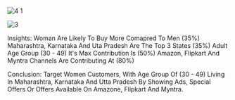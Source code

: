 ![4 1](https://github.com/moholomokhobo/microsoftexcel/assets/113181986/2cd22e13-8e04-4e9b-9430-e1b7313f3108)



![3](https://github.com/moholomokhobo/microsoftexcel/assets/113181986/93db96e5-dc9a-4b53-8a09-aa24ecbc4c9a)





Insights: 
Woman Are Likely To Buy More Comapred To Men (35%)
Maharashtra, Karnataka And Uta Pradesh Are The Top 3 States (35%)
Adult Age Group (30 - 49) It's Max Contribution Is (50%)
Amazon, Flipkart And Myntra Channels Are Contributing At (80%)

Conclusion:
Target Women Customers, With Age Group Of (30 - 49) 
Living In Maharashtra, Karnataka And Utta Pradesh By Showing
Ads, Special Offers Or Offers Available On Amazone, Flipkart And Myntra.
